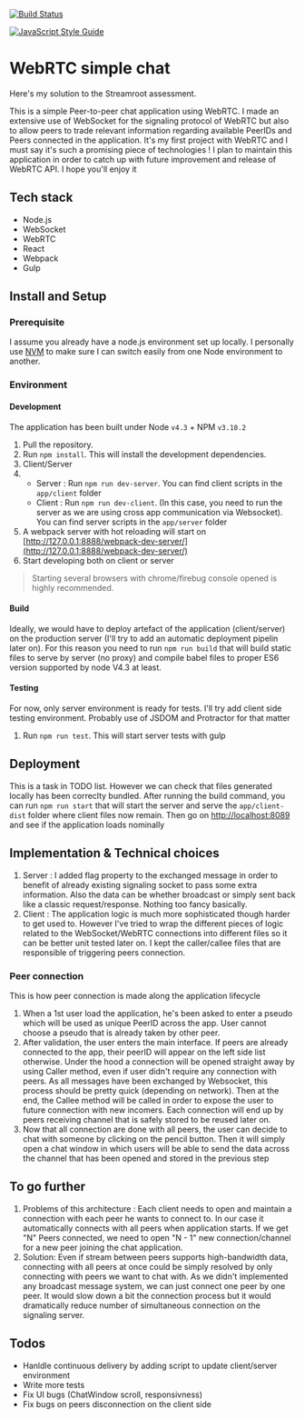 [![Build Status](https://travis-ci.com/victor5114/webRTC-SR.svg?token=RHiLFghDsxncnKfiWtQ8&branch=master)](https://travis-ci.com/victor5114/webRTC-SR)

[![JavaScript Style Guide](https://cdn.rawgit.com/feross/standard/master/badge.svg)](https://github.com/feross/standard)


# WebRTC simple chat
Here's my solution to the Streamroot assessment.

This is a simple Peer-to-peer chat application using WebRTC. I made an extensive use of WebSocket for the signaling protocol of WebRTC but also to allow peers to trade relevant information regarding available PeerIDs and Peers connected in the application.
It's my first project with WebRTC and I must say it's such a promising piece of technologies ! I plan to maintain this application in order to catch up with future improvement and release of WebRTC API. I hope you'll enjoy it

## Tech stack
* Node.js
* WebSocket
* WebRTC
* React
* Webpack
* Gulp

## Install and Setup
### Prerequisite
I assume you already have a node.js environment set up locally. I personally use [NVM](https://github.com/creationix/nvm) to make sure I can switch easily
from one Node environment to another.

### Environment
#### Development
The application has been built under Node `v4.3` + NPM `v3.10.2`

1. Pull the repository.
2. Run `npm install`. This will install the development dependencies.
3. Client/Server
4. - Server : Run `npm run dev-server`. You can find client scripts in the `app/client` folder
   - Client : Run `npm run dev-client`. (In this case, you need to run the server as we are using cross app communication via Websocket). You can find server scripts in the `app/server` folder
5. A webpack server with hot reloading will start on [http://127.0.0.1:8888/webpack-dev-server/](http://127.0.0.1:8888/webpack-dev-server/)
6. Start developing both on client or server

> Starting several browsers with chrome/firebug console opened is highly recommended.

#### Build
Ideally, we would have to deploy artefact of the application (client/server) on the production server (I'll try to add an automatic deployment pipelin later on). For this reason you need to run `npm run build` that will build static files to serve by server (no proxy) and compile babel files to proper ES6 version supported by node V4.3 at least.

#### Testing

For now, only server environment is ready for tests. I'll try add client side testing environment. Probably use of JSDOM and Protractor for that matter

1. Run `npm run test`. This will start server tests with gulp

## Deployment
This is a task in TODO list. However we can check that files generated locally has been correclty bundled.
After running the build command, you can run `npm run start` that will start the server and serve the `app/client-dist` folder where client files now remain. Then go on [http://localhost:8089](http://localhost:8089) and see if the application loads nominally

## Implementation & Technical choices

1. Server : I added flag property to the exchanged message in order to benefit of already existing signaling socket to pass some extra information.  Also the data can be whether broadcast or simply sent back like a classic request/response. Nothing too fancy basically.
2. Client : The application logic is much more sophisticated though harder to get used to. However I've tried to wrap the different pieces of logic related to the WebSocket/WebRTC connections into different files so it can be better unit tested later on. I kept the caller/callee files that are responsible of triggering peers connection.

### Peer connection
This is how peer connection is made along the application lifecycle

1. When a 1st user load the application, he's been asked to enter a pseudo which will be used as unique PeerID across the app. User cannot choose a pseudo that is already taken by other peer.
2. After validation, the user enters the main interface. If peers are already connected to the app, their peerID will appear on the left side list otherwise. Under the hood a connection will be opened straight away by using Caller method, even if user didn't require any connection with peers. As all messages have been exchanged by Websocket, this process should be pretty quick (depending on network). Then at the end, the Callee method will be called in order to expose the user to future connection with new incomers. Each connection will end up by peers receiving channel that is safely stored to be reused later on.
3. Now that all connection are done with all peers, the user can decide to chat with someone by clicking on the pencil button. Then it will simply open a chat window in which users will be able to send the data across the channel that has been opened and stored in the previous step

## To go further

1. Problems of this architecture : Each client needs to open and maintain a connection with each peer he wants to connect to. In our case it automatically connects with all peers when application starts. If we get "N" Peers connected, we need to open "N - 1" new connection/channel for a new peer joining the chat application.
2. Solution: Even if stream between peers supports high-bandwidth data, connecting with all peers at once could be simply resolved by only connecting with peers we want to chat with. As we didn't implemented any broadcast message system, we can just connect one peer by one peer. It would slow down a bit the connection process but it would dramatically reduce number of simultaneous connection on the signaling server.


## Todos

 - Hanldle continuous delivery by adding script to update client/server environment
 - Write more tests
 - Fix UI bugs (ChatWindow scroll, responsivness)
 - Fix bugs on peers disconnection on the client side
